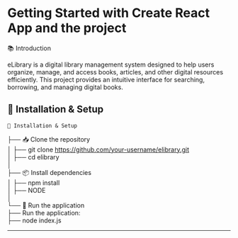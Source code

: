 # Getting Started with Create React App and the project

📚 Introduction

eLibrary is a digital library management system designed to help users organize, manage, and access books, articles, and other digital resources efficiently. This project provides an intuitive interface for searching, borrowing, and managing digital books.

🔧 Installation & Setup
---------------------------------------------------------------------------
    📂 Installation & Setup  
├── 📥 Clone the repository  
│   ├── git clone https://github.com/your-username/elibrary.git  
│   ├── cd elibrary  
│  
├── 📦 Install dependencies  
│   ├── npm install  
│   ├── NODE  
│  
└── 🚀 Run the application  
    ├── Run the application:  
    ├── node index.js  

---------------------------------------------------------------------------
